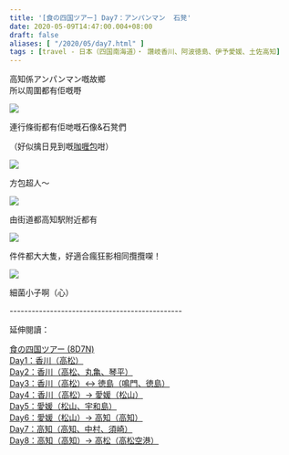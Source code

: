 ```yaml
---
title: '[食の四国ツアー] Day7：アンパンマン  石凳'
date: 2020-05-09T14:47:00.004+08:00
draft: false
aliases: [ "/2020/05/day7.html" ]
tags : [travel - 日本（四国南海道）・ 讚岐香川、阿波徳島、伊予愛媛、土佐高知]
---
```


高知係アンパンマン嘅故鄉  
所以周圍都有佢嘅嘢

![](/images/shikoku7a.jpg)

連行條街都有佢哋嘅石像&石凳們

（好似擒日見到嘅[咖喱包](https://www.hidie.net/2020/05/day6cafe-pancake-gram.html)咁）  

![](https://yxnfcw.ch.files.1drv.com/y4mw608cbzbdPzbMmFOWcsuYRfvMbMNYBV1WNOPup94mWuxw3bzyR7zdVw2Q43eNr6LEy4BDtT1f6kz6mDtOwX_19Uz1C6JwcDhplouncmssDh3UxXyYJyOJesPt6OAAc5iAkIv8ZNmRrgNoRemmlJqKhn1G16Stvb53cRWfUJQaqtkDYWeB23Ln8NhXTD0j4TyvJMCpgcykesJh70soOlTyg?width=660&height=372&cropmode=none)

方包超人～  

![](https://zhotfq.ch.files.1drv.com/y4mDpXs-y7NEHYgHM_5SmPWe6PL9Ag_ixZ57gcpO7mynf2V2_1ac29IDvnjVUZSJs_18wkb0NxiVlJbQFmsnyFSSMTCyfJGVXc9apjV0CUlUaY6RV-_Y55vBhC-75EELKu0PIVdZL3Ze8xIwMtGCYqagNCap4xxdOO1hOMmMvAVdpQN8wfZniVXgMW-JIKieOFOV0-I3fLSGV0YMLC0RWjdaA?width=660&height=372&cropmode=none)

由街道都高知駅附近都有  

![](https://zhosfq.ch.files.1drv.com/y4mnXkyShgoXboIx_Hv-rRKFif80YIebhMMLUQYEPHXE2bD_aYl0awZY8nJIXmgD6sMk0ovkfkhRHuEuasZUAR2awVJsfj7VaD-ILoFr0OXEDZF_L0xzW8L7_pV3qleL8K0Y9T9pNA9dNEHBY_JhtPXUwDeQ4E9dT2a_fnibh6OerHpGWduYfWHO2pIcWGvsdtB5UBjQTl7qRvClP7u49-eVA?width=660&height=372&cropmode=none)

件件都大大隻，好適合瘋狂影相同攬攬㗎！  

![](https://zhorfq.ch.files.1drv.com/y4m916PYqHRp40cXioKHZA0M3heJuEbp_yH-hXKuTwwnXQlLZPxDOcYv4Ge398iil-KCAXQp4eaUaij_AMnBlaauOhQBUpY4fYQzNc32vAROx6pDOUOW-GsYmcWMSZt1DmtHJxwpsSUS4P-AD-Jok_yDgif7vO5YRXzaOfA9hpXNWB78CGHHPkm5exdtf-L-b-LIFogSUOqzj-mx81NJSIZ3w?width=660&height=372&cropmode=none)

細菌小子啊（心）

  

  
\-----------------------------------------------  
  

延伸閱讀：

[食の四国ツアー (8D7N)](https://www.hidie.net/2020/05/8d7n.html)  
[Day1：香川（高松）](https://www.hidie.net/2017/08/day1.html)  
[Day2：香川（高松、丸亀、琴平）](https://www.hidie.net/2017/08/day2.html)  
[Day3：香川（高松）↔ 徳島（鳴門、徳島）](https://www.hidie.net/2017/08/day3.html)  
[Day4：香川（高松）→ 愛媛（松山）](https://www.hidie.net/2017/08/day4.html)  
[Day5：愛媛（松山、宇和島）](https://www.hidie.net/2017/08/day5.html)  
[Day6：愛媛（松山）→ 高知（高知）](https://www.hidie.net/2017/08/day6.html)  
[Day7：高知（高知、中村、須崎）](https://www.hidie.net/2017/08/day7.html)  
[Day8：高知（高知）→ 高松（高松空港）](https://www.hidie.net/2017/08/day8.html)